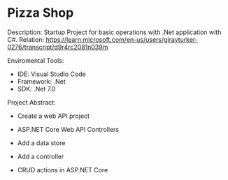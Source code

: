 # Pizza Shop

Description: Startup Project for basic operations with .Net application with C#.
Relation: https://learn.microsoft.com/en-us/users/girayturker-0276/transcript/d9r4rc2081n039m

Enviromental Tools:
- IDE: Visual Studio Code
- Framework: .Net
- SDK: .Net 7.0



Project Abstract: 
- Create a web API project

- ASP.NET Core Web API Controllers

- Add a data store

- Add a controller

- CRUD actions in ASP.NET Core




